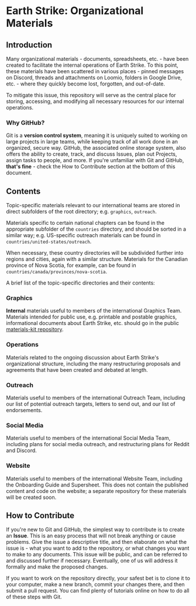 # Earth Strike: Organizational Materials

## Introduction
Many organizational materials - documents, spreadsheets, etc. - have been created to facilitate the internal operations of Earth Strike. To this point, these materials have been scattered in various places - pinned messages on Discord, threads and attachments on Loomio, folders in Google Drive, etc. - where they quickly become lost, forgotten, and out-of-date.

To mitigate this issue, this repository will serve as the central place for storing, accessing, and modifying all necessary resources for our internal operations.

### Why GitHub?
Git is a **version control system**, meaning it is uniquely suited to working on large projects in large teams, while keeping track of all work done in an organized, secure way. GitHub, the associated online storage system, also offers the ability to create, track, and discuss Issues, plan out Projects, assign tasks to people, and more. If you're unfamiliar with Git and GitHub, **that's fine** - check the How to Contribute section at the bottom of this document.

## Contents
Topic-specific materials relevant to our international teams are stored in direct subfolders of the root directory; e.g. `graphics`, `outreach`.

Materials specific to certain national chapters can be found in the appropriate subfolder of the `countries` directory, and should be sorted in a similar way; e.g. US-specific outreach materials can be found in `countries/united-states/outreach`.

When necessary, these country directories will be subdivided further into regions and cities, again with a similar structure. Materials for the Canadian province of Nova Scotia, for example, can be found in `countries/canada/provinces/nova-scotia`.

A brief list of the topic-specific directories and their contents:

### Graphics
**Internal** materials useful to members of the international Graphics Team. Materials intended for public use, e.g. printable and postable graphics, informational documents about Earth Strike, etc. should go in the public [materials-kit repository](https://github.com/earthstrike/materials-kit).

### Operations
Materials related to the ongoing discussion about Earth Strike's organizational structure, including the many restructuring proposals and agreements that have been created and debated at length.

### Outreach
Materials useful to members of the international Outreach Team, including our list of potential outreach targets, letters to send out, and our list of endorsements.

### Social Media
Materials useful to members of the international Social Media Team, including plans for social media outreach, and restructuring plans for Reddit and Discord.

### Website
Materials useful to members of the international Website Team, including the Onboarding Guide and Supersheet. This does not contain the published content and code on the website; a separate repository for these materials will be created soon.

## How to Contribute

If you're new to Git and GitHub, the simplest way to contribute is to create an **Issue**. This is an easy process that will not break anything or cause problems. Give the issue a descriptive title, and then elaborate on what the issue is - what you want to add to the repository, or what changes you want to make to any documents. This issue will be public, and can be referred to and discussed further if necessary. Eventually, one of us will address it formally and make the proposed changes.

If you want to work on the repository directly, your safest bet is to clone it to your computer, make a new branch, commit your changes there, and then submit a pull request. You can find plenty of tutorials online on how to do all of these steps with Git.
